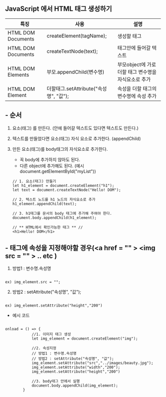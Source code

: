 ## JavaScript 에서 HTML 태그 생성하기

| 특징               | 사용                                   | 설명                                                 |
| ------------------ | -------------------------------------- | ---------------------------------------------------- |
| HTML DOM Documents | createElement(tagName);                | 생성할 태그                                          |
| HTML DOM Documents | createTextNode(text);                  | 태그안에 들어갈 텍스트                               |
| HTML DOM Elements  | 부모.appendChild(변수명)               | 부모object에 가로 더할 태그 변수명을 자식요소로 추가 |
| HTML DOM Element   | 더할태그.setAttribute("속성명", "값"); | 속성을 더할 태그의 변수명에 속성 추가                |

## - 순서

1. 요소(태그) 를 만든다. (안에 들어갈 텍스트도 있다면 텍스트도 만든다.)
2. 텍스트를 만들었다면 요소(태그) 자식 요소로 추가한다. (appendChild)
3. 만든 요소(태그)를 body태그의 자식요소로 추가한다.

   - 꼭 body에 추가하지 않아도 된다.
   - 다른 object에 추가해도 된다. (예시 document.getElementById("myList"))

   ```
   // 1. 요소(태그) 만들기
   let h1_element = document.createElement("h1");
   let text = document.createTextNode("Hello! DOM");

   // 2. 텍스트 노드를 h1 노드의 자식요소로 추가
   h1_element.appendChild(text);

   // 3. h1태그를 문서의 body 태그에 추가해 주여야 한다.
   document.body.appendChild(h1_element);

   // ** HTML에서 확인가능한 태그 ** //
   <h1>Hello! DOM</h1>
   ```

## - 태그에 속성을 지정해야할 경우(&lt;a href = "" &gt; &lt;img src = "" &gt; .. etc )

1. 방법1 : 변수명.속성명

```

ex) img_element.src = "";

```

2. 방법2 : setAttribute("속성명", "값");

```

ex) img_element.setAttribute("height","200")

```

- 예시 코드

```

onload = () => {
            //1. 이미지 태그 생성
            let img_element = document.createElement("img");

            //2. 속성지정
            // 방법1 : 변수명.속성명
            // 방법2 : setAttribute("속성명", "값");
            img_element.setAttribute("src","../images/beauty.jpg");
            img_element.setAttribute("width","200");
            img_element.setAttribute("height","200")

            //3. body태그 안에서 실행
            document.body.appendChild(img_element);
        }

```
